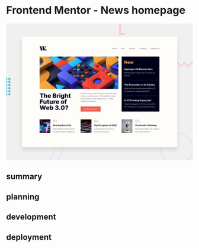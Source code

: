 # Frontend Mentor - News homepage

![Design preview for the News homepage coding challenge](./design/desktop-preview.jpg)

## summary


## planning


## development 


## deployment
